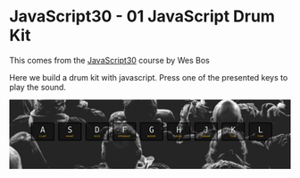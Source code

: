# JavaScript30 - 01 JavaScript Drum Kit

This comes from the [JavaScript30](https://javascript30.com/) course by Wes Bos

Here we build a drum kit with javascript. Press one of the presented keys to play the sound.

![example](example.png)